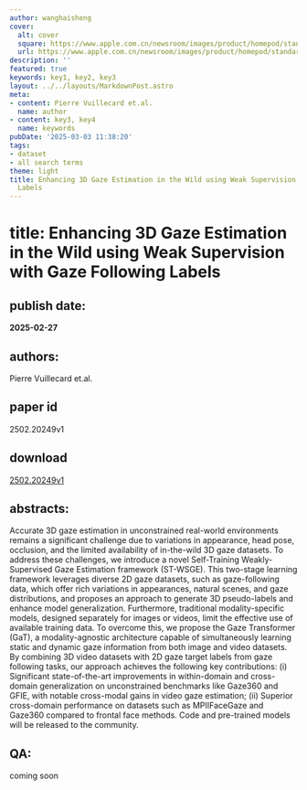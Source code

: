 ```yaml
---
author: wanghaisheng
cover:
  alt: cover
  square: https://www.apple.com.cn/newsroom/images/product/homepod/standard/Apple-HomePod-hero-230118_big.jpg.large_2x.jpg
  url: https://www.apple.com.cn/newsroom/images/product/homepod/standard/Apple-HomePod-hero-230118_big.jpg.large_2x.jpg
description: ''
featured: true
keywords: key1, key2, key3
layout: ../../layouts/MarkdownPost.astro
meta:
- content: Pierre Vuillecard et.al.
  name: author
- content: key3, key4
  name: keywords
pubDate: '2025-03-03 11:38:20'
tags:
- dataset
- all search terms
theme: light
title: Enhancing 3D Gaze Estimation in the Wild using Weak Supervision with Gaze Following
  Labels
---
```


# title: Enhancing 3D Gaze Estimation in the Wild using Weak Supervision with Gaze Following Labels 
## publish date: 
**2025-02-27** 
## authors: 
  Pierre Vuillecard et.al. 
## paper id
2502.20249v1
## download
[2502.20249v1](http://arxiv.org/abs/2502.20249v1)
## abstracts:
Accurate 3D gaze estimation in unconstrained real-world environments remains a significant challenge due to variations in appearance, head pose, occlusion, and the limited availability of in-the-wild 3D gaze datasets. To address these challenges, we introduce a novel Self-Training Weakly-Supervised Gaze Estimation framework (ST-WSGE). This two-stage learning framework leverages diverse 2D gaze datasets, such as gaze-following data, which offer rich variations in appearances, natural scenes, and gaze distributions, and proposes an approach to generate 3D pseudo-labels and enhance model generalization. Furthermore, traditional modality-specific models, designed separately for images or videos, limit the effective use of available training data. To overcome this, we propose the Gaze Transformer (GaT), a modality-agnostic architecture capable of simultaneously learning static and dynamic gaze information from both image and video datasets. By combining 3D video datasets with 2D gaze target labels from gaze following tasks, our approach achieves the following key contributions: (i) Significant state-of-the-art improvements in within-domain and cross-domain generalization on unconstrained benchmarks like Gaze360 and GFIE, with notable cross-modal gains in video gaze estimation; (ii) Superior cross-domain performance on datasets such as MPIIFaceGaze and Gaze360 compared to frontal face methods. Code and pre-trained models will be released to the community.
## QA:
coming soon
